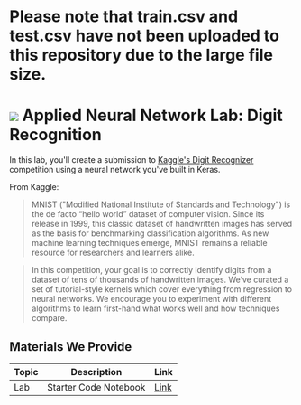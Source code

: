# Please note that train.csv and test.csv have not been uploaded to this repository due to the large file size.

# ![](https://ga-dash.s3.amazonaws.com/production/assets/logo-9f88ae6c9c3871690e33280fcf557f33.png) Applied Neural Network Lab: Digit Recognition

In this lab, you'll create a submission to [Kaggle's Digit Recognizer](https://www.kaggle.com/c/digit-recognizer) competition using a neural network you've built in Keras.

From Kaggle:

> MNIST ("Modified National Institute of Standards and Technology") is the de facto “hello world” dataset of computer vision. Since its release in 1999, this classic dataset of handwritten images has served as the basis for benchmarking classification algorithms. As new machine learning techniques emerge, MNIST remains a reliable resource for researchers and learners alike.

> In this competition, your goal is to correctly identify digits from a dataset of tens of thousands of handwritten images. We’ve curated a set of tutorial-style kernels which cover everything from regression to neural networks. We encourage you to experiment with different algorithms to learn first-hand what works well and how techniques compare.

## Materials We Provide

| Topic | Description | Link |
| --- | --- | --- |
| Lab |  Starter Code Notebook | [Link](./starter-code.ipynb)|
